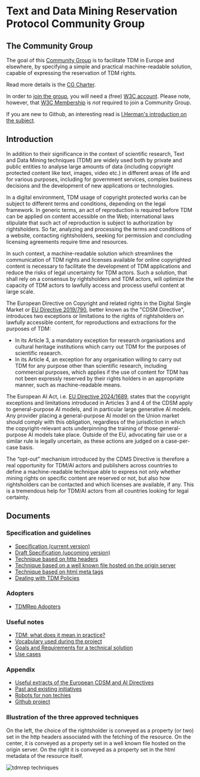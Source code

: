 
# Text and Data Mining Reservation Protocol Community Group

## The Community Group

The goal of this [Community Group](https://www.w3.org/community/tdmrep/) is to facilitate TDM in Europe and elsewhere, by specifying a simple and practical machine-readable solution, capable of expressing the reservation of TDM rights.

Read more details is the [CG Charter](charter.md).  

In order to [join the group](https://www.w3.org/community/tdmrep/join), you will need a (free) [W3C account](https://www.w3.org/accounts/request). Please note, however, that [W3C Membership](https://www.w3.org/community/about/faq/#is-w3c-membership-required-to-participate-in-a-community-or-business-group) is _not_ required to join a Community Group.

If you are new to Github, an interesting read is [I.Herman's introduction on the subject](https://iherman.github.io/misc-notes/docs/BasicGitHubContributionIntro). 

## Introduction

In addition to their significance in the context of scientific research, Text and Data Mining techniques (TDM) are widely used both by private and public entities to analyse large amounts of data (including copyright protected content like text, images, video etc.) in different areas of life and for various purposes, including for government services, complex business decisions and the development of new applications or technologies.

In a digital environment, TDM usage of copyright protected works can be subject to different terms and conditions, depending on the legal framework. In generic terms, an act of reproduction is required before TDM can be applied on content accessible on the Web; international laws stipulate that such act of reproduction is subject to authorization by rightsholders. So far, analyzing and processing the terms and conditions of a website, contacting rightsholders, seeking for permission and concluding licensing agreements require time and resources.  

In such context, a machine-readable solution which streamlines the communication of TDM rights and licenses available for online copyrighted content is necessary to facilitate the development of TDM applications and reduce the risks of legal uncertainty for TDM actors. Such a solution, that shall rely on a consensus by rightsholders and TDM actors, will optimize the capacity of TDM actors to lawfully access and process useful content at large scale.

The European Directive on Copyright and related rights in the Digital Single Market or [EU Directive 2019/790](https://eur-lex.europa.eu/legal-content/EN/TXT/HTML/?uri=CELEX:32019L0790&from=EN), better known as the "CDSM Directive", introduces two exceptions or limitations to the rights of rightsholders on lawfully accessible content, for reproductions and extractions for the purposes of TDM:

- In its Article 3, a mandatory exception for research organisations and cultural heritage institutions which carry out TDM for the purposes of scientific research.
- In its Article 4, an exception for any organisation willing to carry out TDM  for any purpose other than scientific research, including commercial purposes, which applies if the use of content for TDM has not been expressly reserved by their rights holders in an appropriate manner, such as machine-readable means. 

The European AI Act, i.e. [EU Directive 2024/1689](https://eur-lex.europa.eu/eli/reg/2024/1689/oj), states that the copyright exceptions and limitations introduced in  Articles 3 and 4 of the CDSM apply to general-purpose AI models, and in particular large generative AI models. Any provider placing a general-purpose AI model on the Union market should comply with this obligation, regardless of the jurisdiction in which the copyright-relevant acts underpinning the training of those general-purpose AI models take place. Outside of the EU, advocating fair use or a similar rule is legally uncertain, as these actions are judged on a case-per-case basis.

The “opt-out” mechanism introduced by the CDMS Directive is therefore a real opportunity for TDM/AI actors and publishers across countries to define a machine-readable technique able to express not only whether mining rights on specific content are reserved or not, but also how rightsholders can be contacted and which licenses are available, if any. This is a tremendous help for TDM/AI actors from all countries looking for legal certainty.

## Documents

### Specification and guidelines

- [Specification (current version)](https://www.w3.org/2022/tdmrep/)
- [Draft Specification (upcoming version)](spec/index.html)
- [Technique based on http headers](techniques/technique-http-headers.md)
- [Technique based on a well known file hosted on the origin server](techniques/technique-file-at-origin.md)
- [Technique based on html meta tags](techniques/technique-html-meta.md)
- [Dealing with TDM Policies](techniques/tdm-policies.md)

### Adopters

- [TDMRep Adopters](docs/adopters.md)

### Useful notes

- [TDM: what does it mean in practice?](docs/tdm-meaning.md)
- [Vocabulary used during the project](docs/vocabulary.md)
- [Goals and Requirements for a technical solution](docs/requirements.md)
- [Use cases](docs/use-cases.md)

### Appendix

- [Useful extracts of the European CDSM and AI Directives](docs/eu-act-extracts.md)
- [Past and existing initiatives](docs/initiatives.md)
- [Robots for non techies](docs/robots.md)
- [Github project](https://github.com/w3c/tdm-reservation-protocol)

### Illustration of the three approved techniques 

On the left, the choice of the rightsholder is conveyed as a property (or two) set in the http headers associated with the fetching of the resource. On the center, it is conveyed as a property set in a well known file hosted on the origin server. On the right it is conveyed as a property set in the html metadata of the resource itself. 

![tdmrep techniques](https://www.edrlab.org/public/tdmrep/tdmrep1.png)


